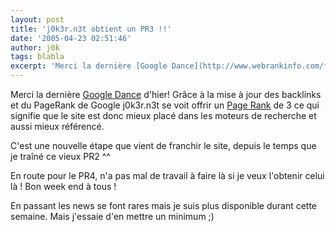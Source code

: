 ```yaml
---
layout: post
title: 'j0k3r.n3t obtient un PR3 !!'
date: '2005-04-23 02:51:46'
author: j0k
tags: blabla
excerpt: 'Merci la dernière [Google Dance](http://www.webrankinfo.com/forums/viewtopic_26908.htm) d''hier!   Grâce à la mise à jour des backlinks et du PageRank de Google j0k3r.n3t se voit offrir un [Page Rank](http://www.webrankinfo.com/google/pagerank/pagerank.php) de 3 ce qui signifie que le site est donc mieux placé dans les moteurs de recherche et aussi mieux      ...'
---
```


Merci la dernière [Google Dance](http://www.webrankinfo.com/forums/viewtopic_26908.htm) d'hier!   Grâce à la mise à jour des backlinks et du PageRank de Google j0k3r.n3t se voit offrir un [Page Rank](http://www.webrankinfo.com/google/pagerank/pagerank.php) de 3 ce qui signifie que le site est donc mieux placé dans les moteurs de recherche et aussi mieux référencé.

C'est une nouvelle étape que vient de franchir le site, depuis le temps que je traîné ce vieux PR2 ^^

En route pour le PR4, n'a pas mal de travail à faire là si je veux l'obtenir celui là !   Bon week end à tous !

En passant les news se font rares mais je suis plus disponible durant cette semaine.   Mais j'essaie d'en mettre un minimum ;)
